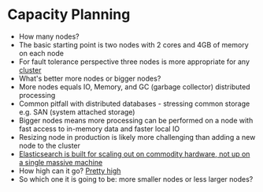 # Capacity Planning #

* How many nodes?
* The basic starting point is two nodes with 2 cores and 4GB of memory on each node
* For fault tolerance perspective three nodes is more appropriate for any <a href="http://stackoverflow.com/questions/2330562/do-i-absolutely-need-a-minimum-of-3-nodes-servers-for-a-cassandra-cluster-or-wil" target="_blank">cluster</a>
* What's better more nodes or bigger nodes?
* More nodes equals IO, Memory, and GC (garbage collector) distributed processing
* Common pitfall with distributed databases - stressing common storage e.g. SAN (system attached storage)
* Bigger nodes means more processing can be performed on a node with fast access to in-memory data and faster local IO
* Resizing node in production is likely more challenging than adding a new node to the cluster
* <a href="https://www.elastic.co/blog/found-elasticsearch-in-production" target="_blank">Elasticsearch is built for scaling out on commodity hardware, not up on a single massive machine</a>
* How high can it go? <a href="https://grey-boundary.io/field-notes-elasticsearch-at-petabyte-scale-on-aws/" target="_blank">Pretty high<a>
* So which one it is going to be: more smaller nodes or less larger nodes?
